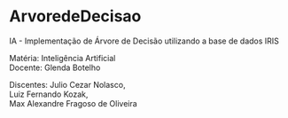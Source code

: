 # ArvoredeDecisao
IA - Implementação de Árvore de Decisão utilizando a base de dados IRIS

Matéria: Inteligência Artificial<br>
Docente: Glenda Botelho

Discentes: Julio Cezar Nolasco, <br>Luiz Fernando Kozak,<br> Max Alexandre Fragoso de Oliveira
